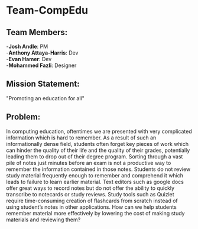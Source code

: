 # Team-CompEdu

## Team Members:  
-**Josh Andle**: PM  
-**Anthony Attaya-Harris**: Dev  
-**Evan Hamer**: Dev  
-**Mohammed Fazli**: Designer  

## Mission Statement:
"Promoting an education for all"

## Problem:
In computing education, oftentimes we are presented with very complicated information which is hard to remember. As a result of such an informationally dense field, students often forget key pieces of work which can hinder the quality of their life and the quality of their grades, potentially leading them to drop out of their degree program. Sorting through a vast pile of notes just minutes before an exam is not a productive way to remember the information contained in those notes. Students do not review study material frequently enough to remember and comprehend it which leads to failure to learn earlier material. Text editors such as google docs offer great ways to record notes but do not offer the ability to quickly transcribe to notecards or study reviews. Study tools such as Quizlet require time-consuming creation of flashcards from scratch instead of using student’s notes in other applications. How can we help students remember material more effectively by lowering the cost of making study materials and reviewing them?
